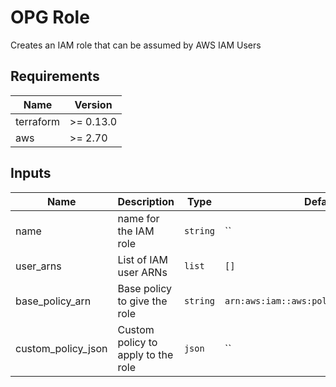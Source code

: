 # OPG Role

Creates an IAM role that can be assumed by AWS IAM Users

## Requirements

| Name      | Version   |
|-----------|-----------|
| terraform | >= 0.13.0 |
| aws       | >= 2.70   |

## Inputs

| Name | Description | Type | Default | Required |
|------|-------------|------|---------|:--------:|
| name | name for the IAM role | `string` | `` | yes |
| user\_arns | List of IAM user ARNs | `list` | `[]` | yes |
| base\_policy\_arn | Base policy to give the role | `string` | `arn:aws:iam::aws:policy/ReadOnlyAccess` | no |
| custom\_policy\_json | Custom policy to apply to the role | `json` | `` | no |
